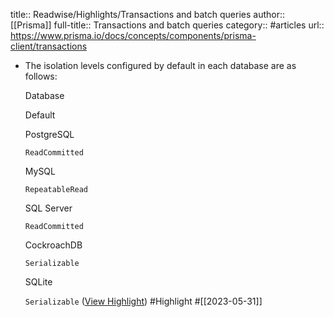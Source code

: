 title:: Readwise/Highlights/Transactions and batch queries
author:: [[Prisma]]
full-title:: Transactions and batch queries
category:: #articles
url:: https://www.prisma.io/docs/concepts/components/prisma-client/transactions

- The isolation levels configured by default in each database are as follows:
  
  Database
  
  Default
  
  PostgreSQL
  
  `ReadCommitted`
  
  MySQL
  
  `RepeatableRead`
  
  SQL Server
  
  `ReadCommitted`
  
  CockroachDB
  
  `Serializable`
  
  SQLite
  
  `Serializable` ([View Highlight](https://read.readwise.io/read/01h1qxnkajstj42ja0qab73txx)) #Highlight #[[2023-05-31]]